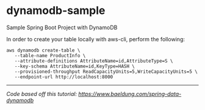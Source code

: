 # dynamodb-sample

Sample Spring Boot Project with DynamoDB

In order to create your table locally with aws-cli, perform the following:

```
aws dynamodb create-table \
   --table-name ProductInfo \
   --attribute-definitions AttributeName=id,AttributeType=S \
   --key-schema AttributeName=id,KeyType=HASH \
   --provisioned-throughput ReadCapacityUnits=5,WriteCapacityUnits=5 \
   --endpoint-url http://localhost:8000
```

---
_Code based off this tutorial: https://www.baeldung.com/spring-data-dynamodb_
